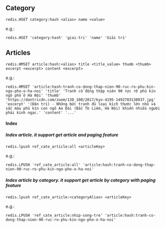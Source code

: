 
## Category
`redis.HSET category:hash <alias> name <value>`

e.g.:

```
redis.HSET 'category:hash' 'giai-tri' 'name' 'Giải trí'
```


## Articles

`redis.HMSET article:hash:<alias> title <title_value> thumb <thumb> excerpt <excerpt> content <excerpt>`

e.g.:

```
redis.HMSET 'article:hash:tranh-co-dong-thap-nien-90-ruc-ro-phu-kin-ngo-pho-o-ha-noi' 'title' 'Tranh cổ động thập niên 90 rực rỡ phủ kín ngõ phố ở Hà Nội' 'thumb' 'https://dantricdn.com/zoom/130_100/2017/kyo-4195-1492703138037.jpg' 'excerpt' '(Dân trí) - Những bức tranh đủ loại kích thước lớn nhỏ và sắc màu phủ kín con ngõ Ao Dài (Bắc Từ Liêm, Hà Nội) khiến nhiều người phải kinh ngạc.' 'content' '...'
```


#### Index
##### Index article. it support get article and paging feature
`redis.lpush ref_cate_article:all <articleKey>`

e.g.:

```
redis.LPUSH 'ref_cate_article:all' 'article:hash:tranh-co-dong-thap-nien-90-ruc-ro-phu-kin-ngo-pho-o-ha-noi'
```

##### Index article by category. it support get article by category with paging feature
`redis.lpush ref_cate_article:<categoryAlias> <articleKey>`

e.g.:

```
redis.LPUSH 'ref_cate_article:nhip-song-tre' 'article:hash:tranh-co-dong-thap-nien-90-ruc-ro-phu-kin-ngo-pho-o-ha-noi'
```
